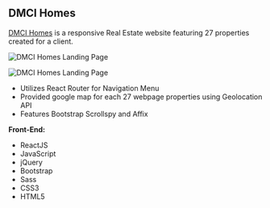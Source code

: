 **DMCI Homes**
--------------------

[DMCI Homes](http://www.dmcicondomanila.com/) is a responsive Real Estate website featuring 27 properties created for a client.

![DMCI Homes Landing Page](http://www.bernadetteengleman.com/img/portfolio/dmcithumbnail.jpg)

![DMCI Homes Landing Page](http://www.bernadetteengleman.com/img/portfolio/dmcithumbnail2.jpg)

 - Utilizes React Router for Navigation Menu
 - Provided google map for each 27 webpage properties using Geolocation API
 - Features Bootstrap Scrollspy and Affix


**Front-End:**

 - ReactJS
 - JavaScript
 - jQuery 
 - Bootstrap
 - Sass
 - CSS3
 - HTML5
